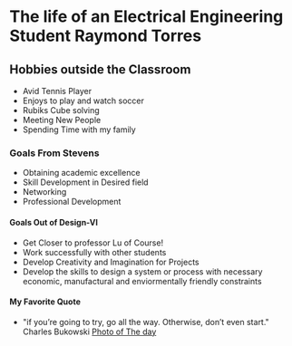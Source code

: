 # The life of an Electrical Engineering Student Raymond Torres
## Hobbies outside the Classroom
- Avid Tennis Player
- Enjoys to play and watch soccer
- Rubiks Cube solving
- Meeting New People
- Spending Time with my family
### Goals From Stevens
- Obtaining academic excellence
- Skill Development in Desired field
- Networking
- Professional Development
#### Goals Out of Design-VI
- Get Closer to professor Lu of Course!
- Work successfully with other students
- Develop Creativity and Imagination for Projects
- Develop the skills to design a system or process with necessary economic, manufactural and enviormentally friendly constraints
#### My Favorite Quote
- "if you’re going to try, go all the way. Otherwise, don’t even start." Charles Bukowski
[Photo of The day](https://www.nationalgeographic.com/photo-of-the-day/media-spotlight/taxi-halloween-costume-man)

   

